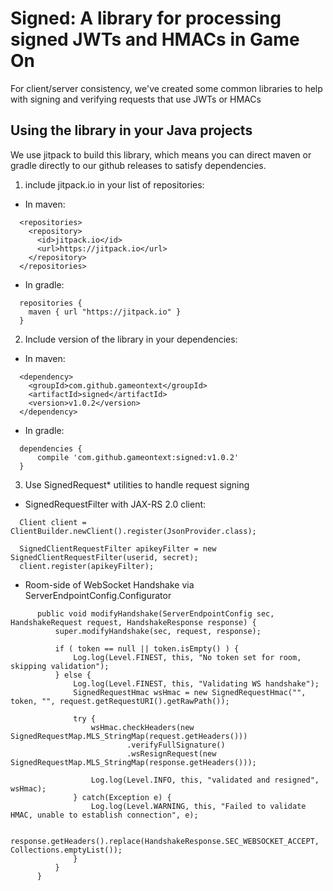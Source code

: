 # Signed: A library for processing signed JWTs and HMACs in Game On

For client/server consistency, we've created some common libraries to help with
signing and verifying requests that use JWTs or HMACs

## Using the library in your Java projects

We use jitpack to build this library, which means you can direct maven or gradle directly to our github releases to satisfy dependencies.

1. include jitpack.io in your list of repositories:
  * In maven:
  ```
    <repositories>
      <repository>
        <id>jitpack.io</id>
        <url>https://jitpack.io</url>
      </repository>
    </repositories>
  ```
  * In gradle:
  ```
    repositories {
      maven { url "https://jitpack.io" }
    }
  ```
2. Include version of the library in your dependencies:
  * In maven:
  ```
    <dependency>
      <groupId>com.github.gameontext</groupId>
      <artifactId>signed</artifactId>
      <version>v1.0.2</version>
    </dependency>
  ```
  * In gradle:
  ```
    dependencies {
	    compile 'com.github.gameontext:signed:v1.0.2'
    }
  ```
3. Use SignedRequest* utilities to handle request signing

  * SignedRequestFilter with JAX-RS 2.0 client:
  ```
    Client client = ClientBuilder.newClient().register(JsonProvider.class);

    SignedClientRequestFilter apikeyFilter = new SignedClientRequestFilter(userid, secret);
    client.register(apikeyFilter);
  ```
  
  * Room-side of WebSocket Handshake via ServerEndpointConfig.Configurator 
  ```
        public void modifyHandshake(ServerEndpointConfig sec, HandshakeRequest request, HandshakeResponse response) {
            super.modifyHandshake(sec, request, response);

            if ( token == null || token.isEmpty() ) {
                Log.log(Level.FINEST, this, "No token set for room, skipping validation");
            } else {
                Log.log(Level.FINEST, this, "Validating WS handshake");
                SignedRequestHmac wsHmac = new SignedRequestHmac("", token, "", request.getRequestURI().getRawPath());

                try {
                    wsHmac.checkHeaders(new SignedRequestMap.MLS_StringMap(request.getHeaders()))
                            .verifyFullSignature()
                            .wsResignRequest(new SignedRequestMap.MLS_StringMap(response.getHeaders()));

                    Log.log(Level.INFO, this, "validated and resigned", wsHmac);
                } catch(Exception e) {
                    Log.log(Level.WARNING, this, "Failed to validate HMAC, unable to establish connection", e);

                    response.getHeaders().replace(HandshakeResponse.SEC_WEBSOCKET_ACCEPT, Collections.emptyList());
                }
            }
        }
  ```
